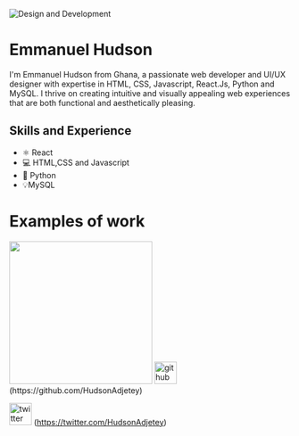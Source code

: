 ![Design and Development](https://camo.githubusercontent.com/cae12fddd9d6982901d82580bdf321d81fb299141098ca1c2d4891870827bf17/68747470733a2f2f6d69726f2e6d656469756d2e636f6d2f6d61782f313336302f302a37513379765349765f7430696f4a2d5a2e676966)

# Emmanuel Hudson

I'm Emmanuel Hudson from Ghana, a passionate web developer and UI/UX designer with expertise in HTML, CSS, Javascript, React.Js, Python and MySQL.
I thrive on creating intuitive and visually appealing web experiences that are both functional and aesthetically pleasing.

## Skills and Experience
* ⚛️ React
* 💻 HTML,CSS and Javascript
* 🐍 Python
* 💡MySQL

# Examples of work
<img src ="https://github.com/HudsonAdjetey/mobile/blob/main/mobile.jpg" width ="256" />
<img src='https://cdn.jsdelivr.net/npm/simple-icons@3.0.1/icons/github.svg' alt='github' height='40'> (https://github.com/HudsonAdjetey)  

<img src='https://cdn.jsdelivr.net/npm/simple-icons@3.0.1/icons/twitter.svg' alt='twitter' height='40'> (https://twitter.com/HudsonAdjetey)  

